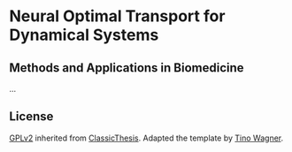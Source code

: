 # Neural Optimal Transport for Dynamical Systems
## Methods and Applications in Biomedicine

...

## License

[GPLv2](https://opensource.org/licenses/GPL-2.0) inherited from
[ClassicThesis](https://www.ctan.org/tex-archive/macros/latex/contrib/classicthesis/).
Adapted the template by [Tino Wagner](http://www.tinowagner.com/).
